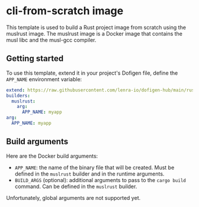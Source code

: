 # cli-from-scratch image

This template is used to build a Rust project image from scratch using the muslrust image.
The muslrust image is a Docker image that contains the musl libc and the musl-gcc compiler.


## Getting started

To use this template, extend it in your project's Dofigen file, define the `APP_NAME` environment variable:

```yml
extend: https://raw.githubusercontent.com/lenra-io/dofigen-hub/main/rust/cli-from-scratch.image.yml
builders:
  muslrust:
    arg:
      APP_NAME: myapp
arg:
  APP_NAME: myapp
```

## Build arguments

Here are the Docker build arguments:

- `APP_NAME`: the name of the binary file that will be created. Must be defined in the `muslrust` builder and in the runtime arguments.
- `BUILD_ARGS` (optional): additional arguments to pass to the `cargo build` command. Can be defined in the `muslrust` builder.

Unfortunately, global arguments are not supported yet.